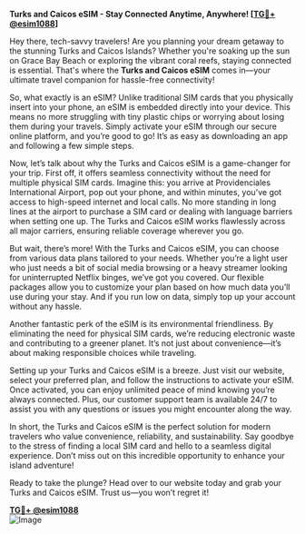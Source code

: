 **Turks and Caicos eSIM - Stay Connected Anytime, Anywhere! [[TG💪+ @esim1088](https://t.me/s/esim1088)]**

Hey there, tech-savvy travelers! Are you planning your dream getaway to the stunning Turks and Caicos Islands? Whether you're soaking up the sun on Grace Bay Beach or exploring the vibrant coral reefs, staying connected is essential. That's where the **Turks and Caicos eSIM** comes in—your ultimate travel companion for hassle-free connectivity!

So, what exactly is an eSIM? Unlike traditional SIM cards that you physically insert into your phone, an eSIM is embedded directly into your device. This means no more struggling with tiny plastic chips or worrying about losing them during your travels. Simply activate your eSIM through our secure online platform, and you’re good to go! It’s as easy as downloading an app and following a few simple steps.

Now, let’s talk about why the Turks and Caicos eSIM is a game-changer for your trip. First off, it offers seamless connectivity without the need for multiple physical SIM cards. Imagine this: you arrive at Providenciales International Airport, pop out your phone, and within minutes, you’ve got access to high-speed internet and local calls. No more standing in long lines at the airport to purchase a SIM card or dealing with language barriers when setting one up. The Turks and Caicos eSIM works flawlessly across all major carriers, ensuring reliable coverage wherever you go.

But wait, there’s more! With the Turks and Caicos eSIM, you can choose from various data plans tailored to your needs. Whether you’re a light user who just needs a bit of social media browsing or a heavy streamer looking for uninterrupted Netflix binges, we’ve got you covered. Our flexible packages allow you to customize your plan based on how much data you’ll use during your stay. And if you run low on data, simply top up your account without any hassle.

Another fantastic perk of the eSIM is its environmental friendliness. By eliminating the need for physical SIM cards, we’re reducing electronic waste and contributing to a greener planet. It’s not just about convenience—it’s about making responsible choices while traveling.

Setting up your Turks and Caicos eSIM is a breeze. Just visit our website, select your preferred plan, and follow the instructions to activate your eSIM. Once activated, you can enjoy unlimited peace of mind knowing you’re always connected. Plus, our customer support team is available 24/7 to assist you with any questions or issues you might encounter along the way.

In short, the Turks and Caicos eSIM is the perfect solution for modern travelers who value convenience, reliability, and sustainability. Say goodbye to the stress of finding a local SIM card and hello to a seamless digital experience. Don’t miss out on this incredible opportunity to enhance your island adventure!

Ready to take the plunge? Head over to our website today and grab your Turks and Caicos eSIM. Trust us—you won’t regret it!

**[TG💪+ @esim1088](https://t.me/s/esim1088)**  
![Image](https://i.postimg.cc/Y0z9fWf4/image.png)